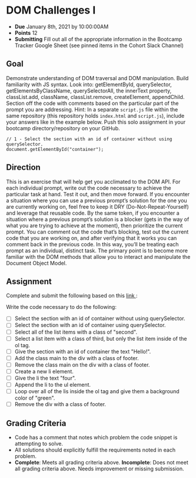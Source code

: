 # DOM Challenges I

- **Due** January 8th, 2021 by 10:00:00AM
- **Points** 12
- **Submitting** Fill out all of the appropriate information in the Bootcamp Tracker Google Sheet (see pinned items in the Cohort Slack Channel)

## Goal

Demonstrate understanding of DOM traversal and DOM manipulation. Build familiarity with JS syntax. Look into: getElementById, querySelector, getElementsByClassName, querySelectorAll, the innerText property, classList.add, className, classList.remove, createElement, appendChild. Section off the code with comments based on the particular part of the prompt you are addressing.
Hint:
In a separate `script.js` file within the same repository (this repository holds `index.html` and `script.js`), include your answers like in the example below. Push this solo assignment in your bootcamp directory/repository on your GitHub.

```
// 1 - Select the section with an id of container without using querySelector.
document.getElementById("container");
```

## Direction

This is an exercise that will help get you acclimated to the DOM API. For each individual prompt, write out the code necessary to achieve the particular task at hand. Test it out, and then move forward. If you encounter a situation where you can use a previous prompt’s solution for the one you are currently working on, feel free to keep it DRY (Do-Not-Repeat-Yourself) and leverage that reusable code. By the same token, if you encounter a situation where a previous prompt’s solution is a blocker (gets in the way of what you are trying to achieve at the moment), then prioritize the current prompt. You can comment out the code that’s blocking, test out the current code that you are working on, and after verifying that it works you can comment back in the previous code. In this way, you’ll be treating each prompt as an individual, distinct task. The primary point is to become more familiar with the DOM methods that allow you to interact and manipulate the Document Object Model.

## Assignment

Complete and submit the following based on this [link ](https://gist.github.com/ajLapid718/3f1caaf7365a9d9049c1b5e8b9c45d97):

Write the code necessary to do the following:

- [ ] Select the section with an id of container without using querySelector.
- [ ] Select the section with an id of container using querySelector.
- [ ] Select all of the list items with a class of "second".
- [ ] Select a list item with a class of third, but only the list item inside of the ol tag.
- [ ] Give the section with an id of container the text "Hello!".
- [ ] Add the class main to the div with a class of footer.
- [ ] Remove the class main on the div with a class of footer.
- [ ] Create a new li element.
- [ ] Give the li the text "four".
- [ ] Append the li to the ul element.
- [ ] Loop over all of the lis inside the ol tag and give them a background color of "green".
- [ ] Remove the div with a class of footer.

## Grading Criteria

- Code has a comment that notes which problem the code snippet is attempting to solve.
- All solutions should explicitly fulfill the requirements noted in each problem.
- **Complete**: Meets all grading criteria above.
  **Incomplete**: Does not meet all grading criteria above. Needs improvement or missing submission.
